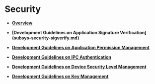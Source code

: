 # Security<a name="EN-US_TOPIC_0000001157319395"></a>

-   **[Overview](subsys-security-overview.md)**

-   **[Development Guidelines on Application Signature Verification] (subsys-security-sigverify.md)**

-   **[Development Guidelines on Application Permission Management](subsys-security-rightmanagement.md)**

-   **[Development Guidelines on IPC Authentication](subsys-security-communicationverify.md)**

-   **[Development Guidelines on Device Security Level Management](subsys-security-devicesecuritylevel.md)**

-   **[Development Guidelines on Key Management](subsys-security-huks.md)**
